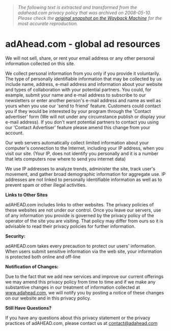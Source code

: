 > *The following text is extracted and transformed from the adahead.com privacy policy that was archived on 2008-05-10. Please check the [original snapshot on the Wayback Machine](https://web.archive.org/web/20080510105407id_/http%3A//www.adahead.com/privacy.php) for the most accurate reproduction.*

# adAhead.com - global ad resources

  
We will not sell, share, or rent your email address or any other personal information collected on this site.

We collect personal information from you only if you provide it voluntarily. The type of personally identifiable information that may be collected by us include name, address, e-mail address and information about your website and types of collaboration with your potential partners. You could, for example, submit your name and e-mail address to subscribe to our newsletters or enter another person's e-mail address and name as well as yours when you use our 'send to friend' feature. Customers could contact you if they would be interested by your program through the 'Contact advertiser' form (We will not under any circumstance publish or display your e-mail address). If you don't want potential partners to contact you using our 'Contact Advertiser' feature please amend this change from your account. 

Our web servers automatically collect limited information about your computer's connection to the Internet, including your IP address, when you visit our site. (Your IP, does not identify you personally and it is a number that lets computers now where to send you internet data) 

We use IP addresses to analyze trends, administer the site, track user's movement, and gather broad demographic information for aggregate use. IP addresses are not linked to personally identifiable information as well as to prevent spam or other illegal activities.

**Links to Other Sites**

adAHEAD.com includes links to other websites. The privacy policies of these websites are not under our control. Once you leave our servers, use of any information you provide is governed by the privacy policy of the operator of the site you are visiting. That policy may differ from ours so it is advisable to read their privacy policies for further information.

**Security:**

adAHEAD.com takes every precaution to protect our users' information. When users submit sensitive information via the web site, your information is protected both online and off-line

**Notification of Changes:**

Due to the fact that we add new services and improve our current offerings we may amend this privacy policy from time to time and if we make any substantive changes in our treatment of information collected at www.adahead.com, we will notify you by posting a notice of these changes on our website and in this privacy policy.

**Still Have Questions?**

If you have any questions about this privacy statement or the privacy practices of adAHEAD.com, please contact us at contact@adahead.com
